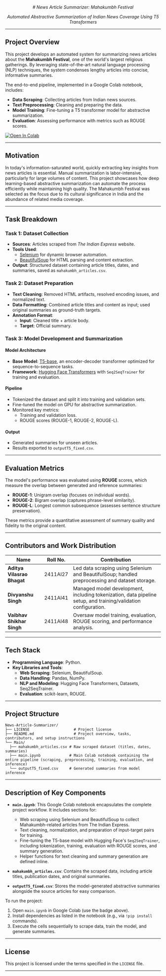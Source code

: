 <div align="center">
  <p><em># News Article Summarizer: Mahakumbh Festival</em></p>
</div>

<div align="center">
  <p><em>Automated Abstractive Summarization of Indian News Coverage Using T5 Transformers</em></p>
</div>

---

## Project Overview

This project develops an automated system for summarizing news articles about the **Mahakumbh Festival**, one of the world's largest religious gatherings. By leveraging state-of-the-art natural language processing (NLP) techniques, the system condenses lengthy articles into concise, informative summaries.

The end-to-end pipeline, implemented in a Google Colab notebook, includes:
- **Data Scraping**: Collecting articles from Indian news sources.
- **Text Preprocessing**: Cleaning and preparing the data.
- **Model Training**: Fine-tuning a T5 transformer model for abstractive summarization.
- **Evaluation**: Assessing performance with metrics such as ROUGE scores.

[![Open In Colab](https://colab.research.google.com/assets/colab-badge.svg)](https://colab.research.google.com/github/Aditya-ADII/News-Article-Summarizer/blob/main/Main/main.ipynb)

---

## Motivation

In today's information-saturated world, quickly extracting key insights from news articles is essential. Manual summarization is labor-intensive, particularly for large volumes of content. This project showcases how deep learning-based abstractive summarization can automate the process efficiently while maintaining high quality. The Mahakumbh Festival was selected as the focus due to its cultural significance in India and the abundance of related media coverage.

---

## Task Breakdown

### Task 1: Dataset Collection
- **Sources**: Articles scraped from *The Indian Express* website.
- **Tools Used**:
  - [Selenium](https://www.selenium.dev/) for dynamic browser automation.
  - [BeautifulSoup](https://www.crummy.com/software/BeautifulSoup/) for HTML parsing and content extraction.
- **Output**: Structured dataset containing article titles, dates, and summaries, saved as `mahakumbh_articles.csv`.

### Task 2: Dataset Preparation
- **Text Cleaning**: Removed HTML artifacts, resolved encoding issues, and normalized text.
- **Data Formatting**: Combined article titles and content as input; used original summaries as ground-truth targets.
- **Annotation Format**:
  - **Input**: Cleaned title + article body.
  - **Target**: Official summary.

### Task 3: Model Development and Summarization
#### Model Architecture
- **Base Model**: [T5-base](https://huggingface.co/t5-base), an encoder-decoder transformer optimized for sequence-to-sequence tasks.
- **Framework**: [Hugging Face Transformers](https://huggingface.co/transformers/) with `Seq2SeqTrainer` for training and evaluation.

#### Pipeline
- Tokenized the dataset and split it into training and validation sets.
- Fine-tuned the model on GPU for abstractive summarization.
- Monitored key metrics:
  - Training and validation loss.
  - ROUGE scores (ROUGE-1, ROUGE-2, ROUGE-L).

#### Output
- Generated summaries for unseen articles.
- Results exported to `outputT5_fixed.csv`.

---

## Evaluation Metrics

The model's performance was evaluated using **ROUGE** scores, which measure the overlap between generated and reference summaries:
- **ROUGE-1**: Unigram overlap (focuses on individual words).
- **ROUGE-2**: Bigram overlap (captures phrase-level similarity).
- **ROUGE-L**: Longest common subsequence (assesses sentence structure preservation).

These metrics provide a quantitative assessment of summary quality and fidelity to the original content.

---

## Contributors and Work Distribution

| Name                      | Roll No.   | Contribution                                                                 |
|---------------------------|------------|------------------------------------------------------------------------------|
| **Aditya Vilasrao Bhagat** | 2411AI27   | Led data scraping using Selenium and BeautifulSoup; handled preprocessing and dataset storage. |
| **Divyanshu Singh**        | 2411AI41   | Managed model development, including tokenization, data pipeline setup, and training/validation configuration. |
| **Vaibhav Shikhar Singh**  | 2411AI48   | Oversaw model training, evaluation, ROUGE scoring, and performance analysis. |

---

## Tech Stack

- **Programming Language**: Python.
- **Key Libraries and Tools**:
  - **Web Scraping**: Selenium, BeautifulSoup.
  - **Data Handling**: Pandas, NumPy.
  - **NLP and Modeling**: Hugging Face Transformers, Datasets, Seq2SeqTrainer.
  - **Evaluation**: scikit-learn, ROUGE.

---
## Project Structure
```
News-Article-Summarizer/
├── LICENSE                    # Project license
├── README.md                  # Project overview, tasks, contributors, and setup instructions
└── Main/
  ├── mahakumbh_articles.csv # Raw scraped dataset (titles, dates, summaries)
  ├── main.ipynb             # Main Colab notebook containing the entire pipeline (scraping, preprocessing, training, evaluation, and inference)
  └── outputT5_fixed.csv     # Generated summaries from model inference
```
---

## Description of Key Components

- **`main.ipynb`**: This Google Colab notebook encapsulates the complete project workflow. It includes sections for:
  - Web scraping using Selenium and BeautifulSoup to collect Mahakumbh-related articles from The Indian Express.
  - Text cleaning, normalization, and preparation of input-target pairs for training.
  - Fine-tuning the T5-base model with Hugging Face's `Seq2SeqTrainer`, including tokenization, training, evaluation with ROUGE scores, and summary generation.
  - Helper functions for text cleaning and summary generation are defined inline.

- **`mahakumbh_articles.csv`**: Contains the scraped data, including article titles, publication dates, and original summaries.

- **`outputT5_fixed.csv`**: Stores the model-generated abstractive summaries alongside the source articles for easy comparison.

To run the project:
1. Open `main.ipynb` in Google Colab (use the badge above).
2. Install dependencies as listed in the notebook (e.g., via `!pip install` commands).
3. Execute the cells sequentially to scrape data, train the model, and generate summaries.

---

## License

This project is licensed under the terms specified in the `LICENSE` file.

---
